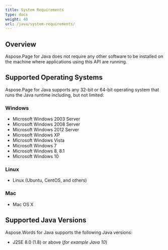 ```yaml
---
title: System Requirements
type: docs
weight: 40
url: /java/system-requirements/
---
```


## **Overview**
Aspose.Page for Java does not require any other software to be installed on the machine where applications using this API are running.
## **Supported Operating Systems**
Aspose.Page for Java supports any 32-bit or 64-bit operating system that runs the Java runtime including, but not limited:
### **Windows**
- Microsoft Windows 2003 Server
- Microsoft Windows 2008 Server
- Microsoft Windows 2012 Server
- Microsoft Windows XP
- Microsoft Windows Vista
- Microsoft Windows 7
- Microsoft Windows 8, 8.1
- Microsoft Windows 10
### **Linux**
- Linux (Ubuntu, CentOS, and others)
### **Mac**
- Mac OS X
## **Supported Java Versions**
Aspose.Words for Java supports the following Java versions:

- J2SE 8.0 (1.8) or above (*for example Java 10*) 
